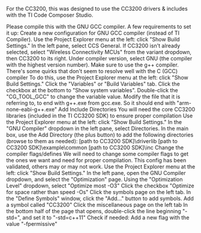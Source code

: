 For the CC3200, this was designed to use the CC3200 drivers & includes with the TI Code Composer Studio.

Please compile this with the GNU GCC compiler. A few requirements to set it up:
	Create a new configuration for GNU GCC compiler (instead of TI Compiler).
		Use the Project Explorer menu at the left: click "Show Build Settings." In the left pane, select CCS General. If CC3200 isn't already selected, select "Wireless Connectivity MCUs" from the variant dropdown, then CC3200 to its right. Under compiler version, select GNU (the compiler with the highest version number).
	Make sure to use the g++ compiler. There's some quirks that don't seem to resolve well with the C (GCC) compiler
		To do this, use the Project Explorer menu at the left: click "Show Build Settings." Click the "Variables" or "Build Variables" tab. Click the checkbox at the bottom to "Show system variables". Double-click the "CG_TOOL_GCC" to change the variable value. Modify the file that it is referring to, to end with g++.exe from gcc.exe. So it should end with "arm-none-eabi-g++.exe"
	Add Include Directories
		You will need the core CC3200 libraries (included in the TI CC3200 SDK) to ensure proper compilation
		Use the Project Explorer menu at the left: click "Show Build Settings." In the "GNU Compiler" dropdown in the left pane, select Directories. In the main box, use the Add Directory (the plus button) to add the following directories (browse to them as needed):
			[path to CC3200 SDK]\driverlib
			[path to CC3200 SDK]\example\common
			[path to CC3200 SDK]\inc
	Change the compiler flags/defines
		We will need to change some compiler flags to get the ones we want and need for proper compilation. This config has been validated, others may or may not work.
		Use the Project Explorer menu at the left: click "Show Build Settings." In the left pane, open the GNU Compiler dropdown, and select the "Optimization" page.
			Using the "Optimization Level" dropdown, select "Optimize most -O3"
			Click the checkbox "Optimize for space rather than speed -Os"
		Click the symbols page on the left tab.
			In the "Define Symbols" window, click the "Add..." button to add symbols. Add a symbol called "CC3200"
		Click the miscellaneous page on the left tab
			In the bottom half of the page that opens, double-click the line beginning "-std=", and set it to "-std=c++11"
Check if needed:			Add a new flag with the value "-fpermissive"

